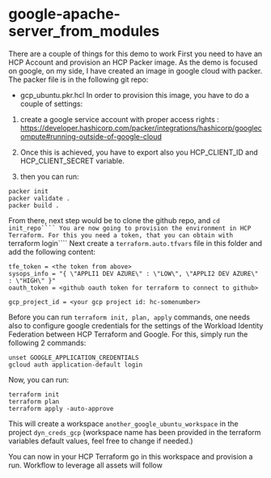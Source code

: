 # google-apache-server_from_modules


There are a couple of things for this demo to work
First you need to have an HCP Account and provision an HCP Packer image.
As the demo is focused on google, on my side, I have created an image in google cloud with packer.
The packer file is in the following git repo:
- gcp_ubuntu.pkr.hcl
In order to provision this image, you have to do a couple of settings:
1. create a google service account with proper access rights : https://developer.hashicorp.com/packer/integrations/hashicorp/googlecompute#running-outside-of-google-cloud

2. Once this is achieved, you have to export also you HCP_CLIENT_ID and HCP_CLIENT_SECRET variable.
3. then you can run:
````
packer init
packer validate .
packer build .
````

From there, next step would be to clone the github repo, and ```cd init_repo````
You are now going to provision the environment in HCP Terraform.
For this you need a token, that you can obtain with ```terraform login````
Next create a ```terraform.auto.tfvars``` file in this folder and add the following content:
````
tfe_token = <the token from above>
sysops_info = "{ \"APPLI1 DEV AZURE\" : \"LOW\", \"APPLI2 DEV AZURE\" : \"HIGH\" }"
oauth_token = <github oauth token for terraform to connect to github>

gcp_project_id = <your gcp project id: hc-somenumber>
````
Before you can run ```terraform init, plan, apply``` commands, one needs also to configure google credentials for the settings of the Workload Identity Federation between HCP Terraform and Google.
For this, simply run the following 2 commands:
````
unset GOOGLE_APPLICATION_CREDENTIALS
gcloud auth application-default login
````
Now, you can run:
````
terraform init
terraform plan
terraform apply -auto-approve
````
This will create a workspace ```another_google_ubuntu_workspace``` in the project ```dyn_creds_gcp``` (workspace name has been provided in the terraform variables default values, feel free to change if needed.)

You can now in your HCP Terraform go in this workspace and provision a run. 
Workflow to leverage all assets will follow

